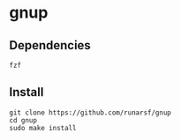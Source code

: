 # gnup

## Dependencies
```
fzf
```

## Install
```
git clone https://github.com/runarsf/gnup
cd gnup
sudo make install
```
